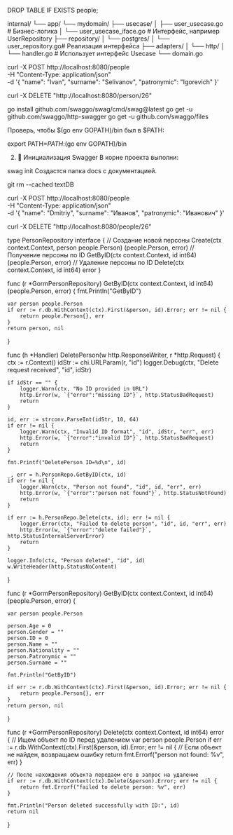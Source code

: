 
DROP TABLE IF EXISTS people;


internal/
└── app/
    └── mydomain/
        ├── usecase/
        │   ├── user_usecase.go        # Бизнес-логика
        │   └── user_usecase_iface.go  # Интерфейс, например UserRepository
        ├── repository/
        │   └── postgres/
        │       └── user_repository.go# Реализация интерфейса
        ├── adapters/
        │   └── http/
        │       └── handler.go         # Использует интерфейс Usecase
        └── domain.go


 curl -X POST http://localhost:8080/people \
  -H "Content-Type: application/json" \
  -d '{
    "name": "Ivan",
    "surname": "Selivanov",
    "patronymic": "Igorevich"
}'

curl -X DELETE "http://localhost:8080/person/26"





go install github.com/swaggo/swag/cmd/swag@latest
go get -u github.com/swaggo/http-swagger
go get -u github.com/swaggo/files

Проверь, чтобы $(go env GOPATH)/bin был в $PATH:


export PATH=$PATH:$(go env GOPATH)/bin

2. 📂 Инициализация Swagger
В корне проекта выполни:


swag init
Создастся папка docs с документацией.


git rm --cached textDB


curl -X POST http://localhost:8080/people \
  -H "Content-Type: application/json" \
  -d '{
    "name": "Dmitriy",
    "surname": "Иванов",
    "patronymic": "Иванович"
  }'

  curl -X DELETE "http://localhost:8080/people/26"


type PersonRepository interface {
	// Создание новой персоны
	Create(ctx context.Context, person people.Person) (people.Person, error)
	// Получение персоны по ID
	GetByID(ctx context.Context, id int64) (people.Person, error)
	// Удаление персоны по ID
	Delete(ctx context.Context, id int64) error
}

func (r *GormPersonRepository) GetByID(ctx context.Context, id int64) (people.Person, error) {
	fmt.Println("GetByID")

	var person people.Person
	if err := r.db.WithContext(ctx).First(&person, id).Error; err != nil {
		return people.Person{}, err
	}
	return person, nil
}


func (h *Handler) DeletePerson(w http.ResponseWriter, r *http.Request) {
	ctx := r.Context()
	idStr := chi.URLParam(r, "id")
	logger.Debug(ctx, "Delete request received", "id", idStr)

	if idStr == "" {
		logger.Warn(ctx, "No ID provided in URL")
		http.Error(w, `{"error":"missing ID"}`, http.StatusBadRequest)
		return
	}

	id, err := strconv.ParseInt(idStr, 10, 64)
	if err != nil {
		logger.Warn(ctx, "Invalid ID format", "id", idStr, "err", err)
		http.Error(w, `{"error":"invalid ID"}`, http.StatusBadRequest)
		return
	}

	fmt.Printf("DeletePerson ID=%d\n", id)

	_, err = h.PersonRepo.GetByID(ctx, id)
	if err != nil {
		logger.Warn(ctx, "Person not found", "id", id, "err", err)
		http.Error(w, `{"error":"person not found"}`, http.StatusNotFound)
		return
	}

	if err := h.PersonRepo.Delete(ctx, id); err != nil {
		logger.Error(ctx, "Failed to delete person", "id", id, "err", err)
		http.Error(w, `{"error":"delete failed"}`, http.StatusInternalServerError)
		return
	}

	logger.Info(ctx, "Person deleted", "id", id)
	w.WriteHeader(http.StatusNoContent)
}



func (r *GormPersonRepository) GetByID(ctx context.Context, id int64) (people.Person, error) {

	var person people.Person

	person.Age = 0
	person.Gender = ""
	person.ID = 0
	person.Name = ""
	person.Nationality = ""
	person.Patronymic = ""
	person.Surname = ""

	fmt.Println("GetByID")

	if err := r.db.WithContext(ctx).First(&person, id).Error; err != nil {
		return people.Person{}, err
	}
	return person, nil

}


func (r *GormPersonRepository) Delete(ctx context.Context, id int64) error {
    // Ищем объект по ID перед удалением
    var person people.Person
    if err := r.db.WithContext(ctx).First(&person, id).Error; err != nil {
        // Если объект не найден, возвращаем ошибку
        return fmt.Errorf("person not found: %v", err)
    }

    // После нахождения объекта передаем его в запрос на удаление
    if err := r.db.WithContext(ctx).Delete(&person).Error; err != nil {
        return fmt.Errorf("failed to delete person: %v", err)
    }

    fmt.Println("Person deleted successfully with ID:", id)
    return nil
}





